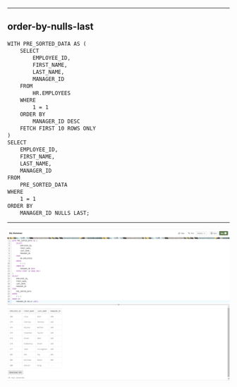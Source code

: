 --------------------------------------------------------------------------------
order-by-nulls-last
--------------------------------------------------------------------------------

    WITH PRE_SORTED_DATA AS (
        SELECT
            EMPLOYEE_ID,
            FIRST_NAME,
            LAST_NAME,
            MANAGER_ID
        FROM
            HR.EMPLOYEES
        WHERE
            1 = 1
        ORDER BY
            MANAGER_ID DESC
        FETCH FIRST 10 ROWS ONLY
    )
    SELECT
        EMPLOYEE_ID,
        FIRST_NAME,
        LAST_NAME,
        MANAGER_ID
    FROM
        PRE_SORTED_DATA
    WHERE
        1 = 1
    ORDER BY
        MANAGER_ID NULLS LAST;

--------------------------------------------------------------------------------        

![!](../../../../Assets/Oracle/order-by-nulls-last.PNG)